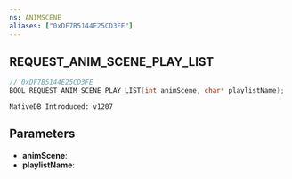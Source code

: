 ```yaml
---
ns: ANIMSCENE
aliases: ["0xDF7B5144E25CD3FE"]
---
```

## REQUEST_ANIM_SCENE_PLAY_LIST

```c
// 0xDF7B5144E25CD3FE
BOOL REQUEST_ANIM_SCENE_PLAY_LIST(int animScene, char* playlistName);
```

```
NativeDB Introduced: v1207
```

## Parameters
* **animScene**:
* **playlistName**:
